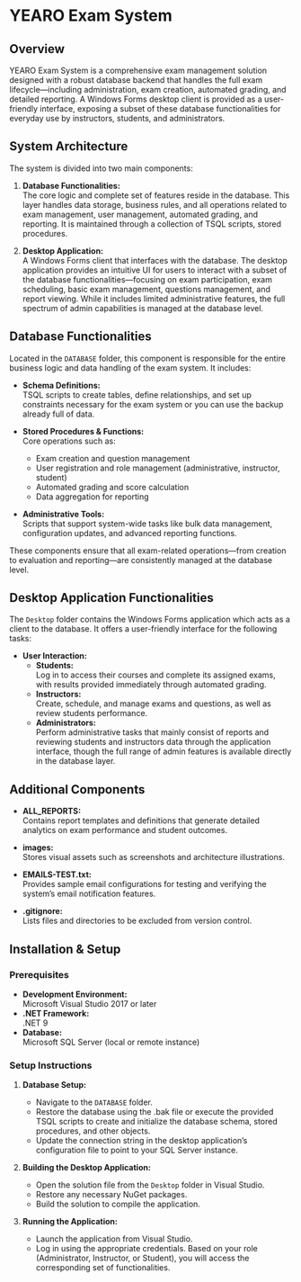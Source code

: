 # YEARO Exam System

## Overview
YEARO Exam System is a comprehensive exam management solution designed with a robust database backend that handles the full exam lifecycle—including administration, exam creation, automated grading, and detailed reporting. A Windows Forms desktop client is provided as a user-friendly interface, exposing a subset of these database functionalities for everyday use by instructors, students, and administrators.

## System Architecture
The system is divided into two main components:

1. **Database Functionalities:**  
   The core logic and complete set of features reside in the database. This layer handles data storage, business rules, and all operations related to exam management, user management, automated grading, and reporting. It is maintained through a collection of TSQL scripts, stored procedures.

2. **Desktop Application:**  
   A Windows Forms client that interfaces with the database. The desktop application provides an intuitive UI for users to interact with a subset of the database functionalities—focusing on exam participation, exam scheduling, basic exam management, questions management, and report viewing. While it includes limited administrative features, the full spectrum of admin capabilities is managed at the database level.

## Database Functionalities
Located in the `DATABASE` folder, this component is responsible for the entire business logic and data handling of the exam system. It includes:

- **Schema Definitions:**  
  TSQL scripts to create tables, define relationships, and set up constraints necessary for the exam system or you can use the backup already full of data.

- **Stored Procedures & Functions:**  
  Core operations such as:
  - Exam creation and question management
  - User registration and role management (administrative, instructor, student)
  - Automated grading and score calculation
  - Data aggregation for reporting

- **Administrative Tools:**  
  Scripts that support system-wide tasks like bulk data management, configuration updates, and advanced reporting functions.

These components ensure that all exam-related operations—from creation to evaluation and reporting—are consistently managed at the database level.

## Desktop Application Functionalities
The `Desktop` folder contains the Windows Forms application which acts as a client to the database. It offers a user-friendly interface for the following tasks:

- **User Interaction:**  
  - **Students:**  
    Log in to access their courses and complete its assigned exams, with results provided immediately through automated grading.
  - **Instructors:**  
    Create, schedule, and manage exams and questions, as well as review students performance.
  - **Administrators:**  
    Perform administrative tasks that mainly consist of reports and reviewing students and instructors data through the application interface, though the full range of admin features is available directly in the database layer.

## Additional Components
- **ALL_REPORTS:**  
  Contains report templates and definitions that generate detailed analytics on exam performance and student outcomes.

- **images:**  
  Stores visual assets such as screenshots and architecture illustrations.

- **EMAILS-TEST.txt:**  
  Provides sample email configurations for testing and verifying the system’s email notification features.

- **.gitignore:**  
  Lists files and directories to be excluded from version control.

## Installation & Setup

### Prerequisites
- **Development Environment:**  
  Microsoft Visual Studio 2017 or later
- **.NET Framework:**  
  .NET 9
- **Database:**  
  Microsoft SQL Server (local or remote instance)

### Setup Instructions
1. **Database Setup:**
   - Navigate to the `DATABASE` folder.
   - Restore the database using the .bak file or execute the provided TSQL scripts to create and initialize the database schema, stored procedures, and other objects.
   - Update the connection string in the desktop application’s configuration file to point to your SQL Server instance.

2. **Building the Desktop Application:**
   - Open the solution file from the `Desktop` folder in Visual Studio.
   - Restore any necessary NuGet packages.
   - Build the solution to compile the application.

3. **Running the Application:**
   - Launch the application from Visual Studio.
   - Log in using the appropriate credentials. Based on your role (Administrator, Instructor, or Student), you will access the corresponding set of functionalities.
